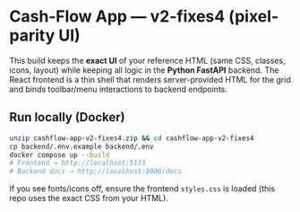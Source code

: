 # Cash‑Flow App — v2-fixes4 (pixel-parity UI)

This build keeps the **exact UI** of your reference HTML (same CSS, classes, icons, layout) while keeping all logic in the **Python FastAPI** backend. The React frontend is a thin shell that renders server-provided HTML for the grid and binds toolbar/menu interactions to backend endpoints.

## Run locally (Docker)
```bash
unzip cashflow-app-v2-fixes4.zip && cd cashflow-app-v2-fixes4
cp backend/.env.example backend/.env
docker compose up --build
# Frontend → http://localhost:5173
# Backend docs → http://localhost:8000/docs
```

If you see fonts/icons off, ensure the frontend `styles.css` is loaded (this repo uses the exact CSS from your HTML).

